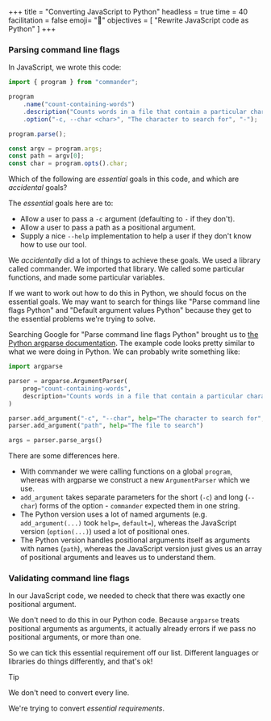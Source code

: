 +++
title = "Converting JavaScript to Python"
headless = true
time = 40
facilitation = false
emoji= "📖"
objectives = [
    "Rewrite JavaScript code as Python"
]
+++

### Parsing command line flags

In JavaScript, we wrote this code:

```js
import { program } from "commander";

program
    .name("count-containing-words")
    .description("Counts words in a file that contain a particular character")
    .option("-c, --char <char>", "The character to search for", "-");

program.parse();

const argv = program.args;
const path = argv[0];
const char = program.opts().char;
```

Which of the following are _essential_ goals in this code, and which are _accidental_ goals?

The _essential_ goals here are to:
* Allow a user to pass a `-c` argument (defaulting to `-` if they don't).
* Allow a user to pass a path as a positional argument.
* Supply a nice `--help` implementation to help a user if they don't know how to use our tool.

We _accidentally_ did a lot of things to achieve these goals. We used a library called commander. We imported that library. We called some particular functions, and made some particular variables.

If we want to work out how to do this in Python, we should focus on the essential goals. We may want to search for things like "Parse command line flags Python" and "Default argument values Python" because they get to the essential problems we're trying to solve.

Searching Google for "Parse command line flags Python" brought us to [the Python argparse documentation](https://docs.python.org/3/library/argparse.html). The example code looks pretty similar to what we were doing in Python. We can probably write something like:

```python
import argparse

parser = argparse.ArgumentParser(
    prog="count-containing-words",
    description="Counts words in a file that contain a particular character",
)

parser.add_argument("-c", "--char", help="The character to search for", default="-")
parser.add_argument("path", help="The file to search")

args = parser.parse_args()
```

There are some differences here.
* With commander we were calling functions on a global `program`, whereas with argparse we construct a new `ArgumentParser` which we use.
* `add_argument` takes separate parameters for the short (`-c`) and long (`--char`) forms of the option - `commander` expected them in one string.
* The Python version uses a lot of named arguments (e.g. `add_argument(...)` took `help=`, `default=`), whereas the JavaScript version (`option(...)`) used a lot of positional ones.
* The Python version handles positional arguments itself as arguments with names (`path`), whereas the JavaScript version just gives us an array of positional arguments and leaves us to understand them.

### Validating command line flags

In our JavaScript code, we needed to check that there was exactly one positional argument.

We don't need to do this in our Python code. Because `argparse` treats positional arguments as arguments, it actually already errors if we pass no positional arguments, or more than one.

So we can tick this essential requirement off our list. Different languages or libraries do things differently, and that's ok!

> [!TIP]
> We don't need to convert every line.
>
> We're trying to convert _essential requirements_.
